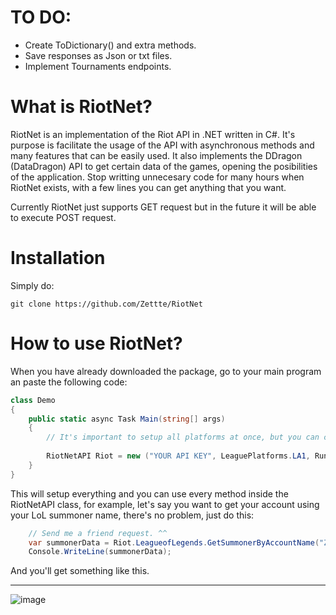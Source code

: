 # TO DO:

- Create ToDictionary() and extra methods.
- Save responses as Json or txt files.
- Implement Tournaments endpoints.

# What is RiotNet?
RiotNet is an implementation of the Riot API in .NET written in C#. It's purpose is facilitate the usage of the API with asynchronous methods and many features that can be easily used. It also implements the DDragon (DataDragon) API to get certain data of the games, opening the posibilities of the application. Stop writting unnecesary code for many hours when RiotNet exists, with a few lines you can get anything that you want.

Currently RiotNet just supports GET request but in the future it will be able to execute POST request.

# Installation

Simply do:

```
git clone https://github.com/Zettte/RiotNet
```

# How to use RiotNet?

When you have already downloaded the package, go to your main program an paste the following code:

```cs
class Demo
{
    public static async Task Main(string[] args)
    {
        // It's important to setup all platforms at once, but you can change it later if your code needs it.
        
        RiotNetAPI Riot = new ("YOUR API KEY", LeaguePlatforms.LA1, RunaterraPlatforms.AMERICAS, ValorantPlatforms.LATAM, RiotPlatforms.AMERICAS);
    }
}
```

This will setup everything and you can use every method inside the RiotNetAPI class, for example, let's say you want to get your account using your LoL summoner name, there's no problem, just do this:

```cs
    // Send me a friend request. ^^
    var summonerData = Riot.LeagueofLegends.GetSummonerByAccountName("Zette");
    Console.WriteLine(summonerData);
```

And you'll get something like this.
- - -
![image](https://user-images.githubusercontent.com/93677342/193716925-be431a34-eca9-4e77-bf7d-c5e2b428d778.png)

